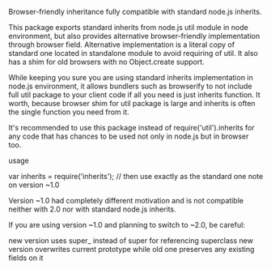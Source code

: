 Browser-friendly inheritance fully compatible with standard node.js inherits.

This package exports standard inherits from node.js util module in node environment, but also provides alternative browser-friendly implementation through browser field. Alternative implementation is a literal copy of standard one located in standalone module to avoid requiring of util. It also has a shim for old browsers with no Object.create support.

While keeping you sure you are using standard inherits implementation in node.js environment, it allows bundlers such as browserify to not include full util package to your client code if all you need is just inherits function. It worth, because browser shim for util package is large and inherits is often the single function you need from it.

It's recommended to use this package instead of require('util').inherits for any code that has chances to be used not only in node.js but in browser too.

usage

var inherits = require('inherits');
// then use exactly as the standard one
note on version ~1.0

Version ~1.0 had completely different motivation and is not compatible neither with 2.0 nor with standard node.js inherits.

If you are using version ~1.0 and planning to switch to ~2.0, be careful:

new version uses super_ instead of super for referencing superclass
new version overwrites current prototype while old one preserves any existing fields on it
